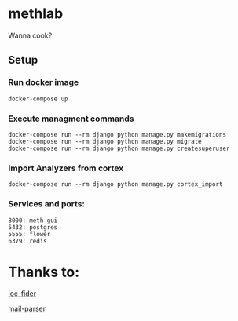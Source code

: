 # methlab

Wanna cook?

## Setup

### Run docker image
```
docker-compose up
```

### Execute managment commands
```
docker-compose run --rm django python manage.py makemigrations
docker-compose run --rm django python manage.py migrate
docker-compose run --rm django python manage.py createsuperuser
```

### Import Analyzers from cortex
```
docker-compose run --rm django python manage.py cortex_import
```

### Services and ports:
```
8000: meth gui
5432: postgres 
5555: flower
6379: redis
```


# Thanks to:
[ioc-fider](https://github.com/fhightower/ioc-finder)

[mail-parser](https://github.com/SpamScope/mail-parser)
